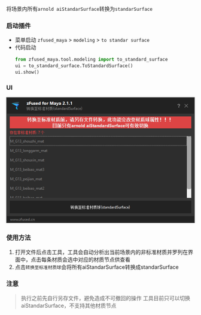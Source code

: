 将场景内所有`arnold aiStandarSurface`转换为`standarSurface`

### 启动插件
- 菜单启动 
    `zfused_maya` > `modeling` > `to standar surface`
- 代码启动
    ```python
    from zfused_maya.tool.modeling import to_standard_surface
    ui = to_standard_surface.ToStandardSurface()
    ui.show()
    ```
### UI  
![](pipeline/../../../images/modeling/switch_to_standar.png ':size=400')

### 使用方法  
1. 打开文件后点击工具，工具会自动分析出当前场景内的非标准材质并罗列在界面中，点击每条材质会选中对应的材质节点供查看
2. 点击`转换至标准材质球`会将所有aiStandarSurface转换成standarSurface


### 注意
> 执行之前先自行另存文件，避免造成不可撤回的操作
> 工具目前只可以切换aiStandarSurface，不支持其他材质节点